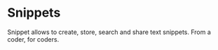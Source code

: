 # Snippets
Snippet allows to create, store, search and share text snippets.
From a coder, for coders.

